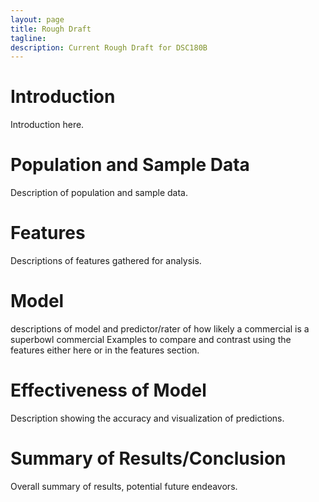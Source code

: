 ```yaml
---
layout: page
title: Rough Draft
tagline: 
description: Current Rough Draft for DSC180B
---
```


# Introduction
Introduction here.

# Population and Sample Data
Description of population and sample data.

# Features
Descriptions of features gathered for analysis.

# Model
descriptions of model and predictor/rater of how likely a commercial is a superbowl commercial
Examples to compare and contrast using the features either here or in the features section.

# Effectiveness of Model
Description showing the accuracy and visualization of predictions.

# Summary of Results/Conclusion
Overall summary of results, potential future endeavors.
